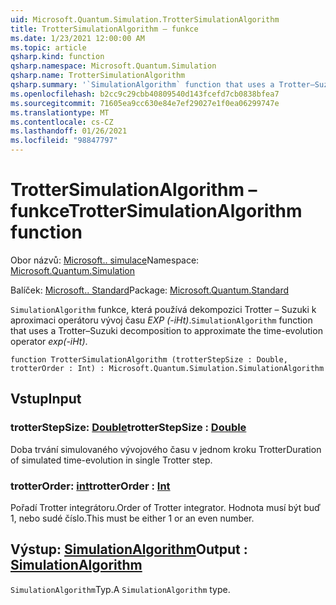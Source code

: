 ```yaml
---
uid: Microsoft.Quantum.Simulation.TrotterSimulationAlgorithm
title: TrotterSimulationAlgorithm – funkce
ms.date: 1/23/2021 12:00:00 AM
ms.topic: article
qsharp.kind: function
qsharp.namespace: Microsoft.Quantum.Simulation
qsharp.name: TrotterSimulationAlgorithm
qsharp.summary: '`SimulationAlgorithm` function that uses a Trotter–Suzuki decomposition to approximate the time-evolution operator _exp(-iHt)_.'
ms.openlocfilehash: b2cc9c29cbb40809540d143fcefd7cb0838bfea7
ms.sourcegitcommit: 71605ea9cc630e84e7ef29027e1f0ea06299747e
ms.translationtype: MT
ms.contentlocale: cs-CZ
ms.lasthandoff: 01/26/2021
ms.locfileid: "98847797"
---
```

# <a name="trottersimulationalgorithm-function"></a><span data-ttu-id="84205-102">TrotterSimulationAlgorithm – funkce</span><span class="sxs-lookup"><span data-stu-id="84205-102">TrotterSimulationAlgorithm function</span></span>

<span data-ttu-id="84205-103">Obor názvů: [Microsoft.. simulace](xref:Microsoft.Quantum.Simulation)</span><span class="sxs-lookup"><span data-stu-id="84205-103">Namespace: [Microsoft.Quantum.Simulation](xref:Microsoft.Quantum.Simulation)</span></span>

<span data-ttu-id="84205-104">Balíček: [Microsoft.. Standard](https://nuget.org/packages/Microsoft.Quantum.Standard)</span><span class="sxs-lookup"><span data-stu-id="84205-104">Package: [Microsoft.Quantum.Standard](https://nuget.org/packages/Microsoft.Quantum.Standard)</span></span>


<span data-ttu-id="84205-105">`SimulationAlgorithm` funkce, která používá dekompozici Trotter – Suzuki k aproximaci operátoru vývoj času _EXP (-iHt)_.</span><span class="sxs-lookup"><span data-stu-id="84205-105">`SimulationAlgorithm` function that uses a Trotter–Suzuki decomposition to approximate the time-evolution operator _exp(-iHt)_.</span></span>

```qsharp
function TrotterSimulationAlgorithm (trotterStepSize : Double, trotterOrder : Int) : Microsoft.Quantum.Simulation.SimulationAlgorithm
```


## <a name="input"></a><span data-ttu-id="84205-106">Vstup</span><span class="sxs-lookup"><span data-stu-id="84205-106">Input</span></span>

### <a name="trotterstepsize--double"></a><span data-ttu-id="84205-107">trotterStepSize: [Double](xref:microsoft.quantum.lang-ref.double)</span><span class="sxs-lookup"><span data-stu-id="84205-107">trotterStepSize : [Double](xref:microsoft.quantum.lang-ref.double)</span></span>

<span data-ttu-id="84205-108">Doba trvání simulovaného vývojového času v jednom kroku Trotter</span><span class="sxs-lookup"><span data-stu-id="84205-108">Duration of simulated time-evolution in single Trotter step.</span></span>


### <a name="trotterorder--int"></a><span data-ttu-id="84205-109">trotterOrder: [int](xref:microsoft.quantum.lang-ref.int)</span><span class="sxs-lookup"><span data-stu-id="84205-109">trotterOrder : [Int](xref:microsoft.quantum.lang-ref.int)</span></span>

<span data-ttu-id="84205-110">Pořadí Trotter integrátoru.</span><span class="sxs-lookup"><span data-stu-id="84205-110">Order of Trotter integrator.</span></span> <span data-ttu-id="84205-111">Hodnota musí být buď 1, nebo sudé číslo.</span><span class="sxs-lookup"><span data-stu-id="84205-111">This must be either 1 or an even number.</span></span>



## <a name="output--simulationalgorithm"></a><span data-ttu-id="84205-112">Výstup: [SimulationAlgorithm](xref:Microsoft.Quantum.Simulation.SimulationAlgorithm)</span><span class="sxs-lookup"><span data-stu-id="84205-112">Output : [SimulationAlgorithm](xref:Microsoft.Quantum.Simulation.SimulationAlgorithm)</span></span>

<span data-ttu-id="84205-113">`SimulationAlgorithm`Typ.</span><span class="sxs-lookup"><span data-stu-id="84205-113">A `SimulationAlgorithm` type.</span></span>